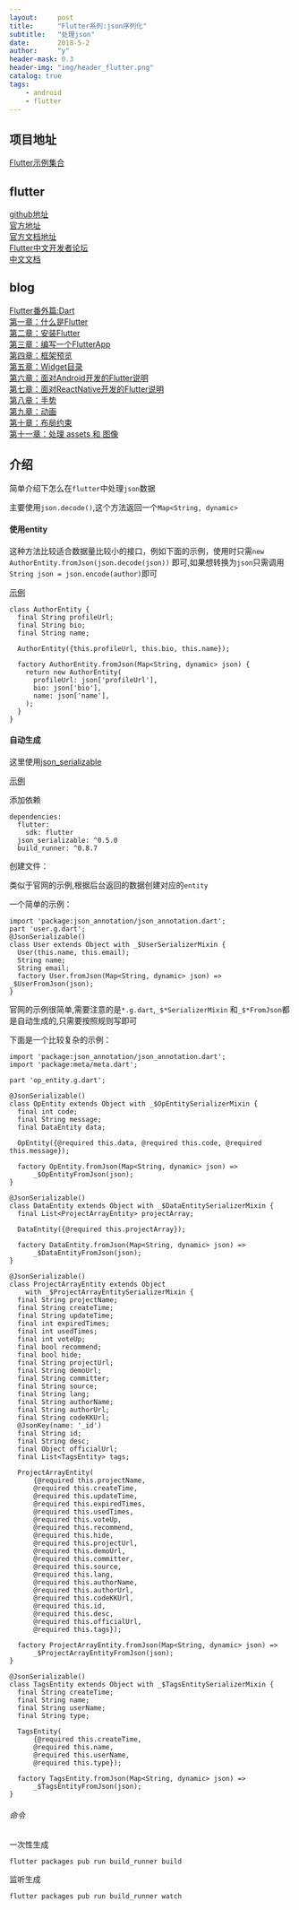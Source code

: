 ```yaml
---
layout:     post
title:      "Flutter系列:json序列化"
subtitle:   "处理json"
date:       2018-5-2
author:     "y"
header-mask: 0.3
header-img: "img/header_flutter.png"
catalog: true
tags:
    - android
    - flutter
---
```


## 项目地址

[Flutter示例集合](https://github.com/7449/flutter_example)

## flutter

[github地址](https://github.com/flutter/flutter)<br>
[官方地址](https://flutter.io/)<br>
[官方文档地址](https://flutter.io/docs/)<br>
[Flutter中文开发者论坛](http://flutter-dev.com/)<br>
[中文文档](http://doc.flutter-dev.cn/)<br>

## blog

[Flutter番外篇:Dart](https://7449.github.io/2018/03/18/Android_Flutter_dart/)<br>
[第一章：什么是Flutter](https://7449.github.io/2018/03/19/Android_Flutter_1/)<br>
[第二章：安装Flutter](https://7449.github.io/2018/03/19/Android_Flutter_2/)<br>
[第三章：编写一个FlutterApp](https://7449.github.io/2018/03/26/Android_Flutter_3/)<br>
[第四章：框架预览](https://7449.github.io/2018/03/26/Android_Flutter_4/)<br>
[第五章：Widget目录](https://7449.github.io/2018/04/12/Android_Flutter_5/)<br>
[第六章：面对Android开发的Flutter说明](https://7449.github.io/2018/04/16/Android_Flutter_6/)<br>
[第七章：面对ReactNative开发的Flutter说明](https://7449.github.io/2018/04/17/Android_Flutter_7/)<br>
[第八章：手势](https://7449.github.io/2018/04/20/Android_Flutter_8/)<br>
[第九章：动画](https://7449.github.io/2018/04/20/Android_Flutter_9/)<br>
[第十章：布局约束](https://7449.github.io/2018/04/21/Android_Flutter_10/)<br>
[第十一章：处理 assets 和 图像](https://7449.github.io/2018/04/22/Android_Flutter_11/)<br>

## 介绍

简单介绍下怎么在`flutter`中处理`json`数据

主要使用`json.decode()`,这个方法返回一个`Map<String, dynamic>`

#### 使用entity

这种方法比较适合数据量比较小的接口，例如下面的示例，使用时只需`new AuthorEntity.fromJson(json.decode(json))`
即可,如果想转换为`json`只需调用`String json = json.encode(author)`即可

[示例](https://github.com/7449/flutter_example/blob/master/flutter-zhihu_zhuanlan/lib/entity/entity.dart)

    class AuthorEntity {
      final String profileUrl;
      final String bio;
      final String name;
    
      AuthorEntity({this.profileUrl, this.bio, this.name});
    
      factory AuthorEntity.fromJson(Map<String, dynamic> json) {
        return new AuthorEntity(
          profileUrl: json['profileUrl'],
          bio: json['bio'],
          name: json['name'],
        );
      }
    }

#### 自动生成

这里使用[json_serializable](https://pub.dartlang.org/packages/json_serializable)

[示例](https://github.com/7449/flutter_example/blob/master/flutter_codekk/lib/entity)

添加依赖

    dependencies:
      flutter:
        sdk: flutter
      json_serializable: ^0.5.0
      build_runner: ^0.8.7
      
创建文件：

类似于官网的示例,根据后台返回的数据创建对应的`entity`

一个简单的示例：

    import 'package:json_annotation/json_annotation.dart';
    part 'user.g.dart';
    @JsonSerializable()
    class User extends Object with _$UserSerializerMixin {
      User(this.name, this.email);
      String name;
      String email;
      factory User.fromJson(Map<String, dynamic> json) => _$UserFromJson(json);
    }

官网的示例很简单,需要注意的是`*.g.dart`,`_$*SerializerMixin`
和`_$*FromJson`都是自动生成的,只需要按照规则写即可

下面是一个比较复杂的示例：

    import 'package:json_annotation/json_annotation.dart';
    import 'package:meta/meta.dart';
    
    part 'op_entity.g.dart';
    
    @JsonSerializable()
    class OpEntity extends Object with _$OpEntitySerializerMixin {
      final int code;
      final String message;
      final DataEntity data;
    
      OpEntity({@required this.data, @required this.code, @required this.message});
    
      factory OpEntity.fromJson(Map<String, dynamic> json) =>
          _$OpEntityFromJson(json);
    }
    
    @JsonSerializable()
    class DataEntity extends Object with _$DataEntitySerializerMixin {
      final List<ProjectArrayEntity> projectArray;
    
      DataEntity({@required this.projectArray});
    
      factory DataEntity.fromJson(Map<String, dynamic> json) =>
          _$DataEntityFromJson(json);
    }
    
    @JsonSerializable()
    class ProjectArrayEntity extends Object
        with _$ProjectArrayEntitySerializerMixin {
      final String projectName;
      final String createTime;
      final String updateTime;
      final int expiredTimes;
      final int usedTimes;
      final int voteUp;
      final bool recommend;
      final bool hide;
      final String projectUrl;
      final String demoUrl;
      final String committer;
      final String source;
      final String lang;
      final String authorName;
      final String authorUrl;
      final String codeKKUrl;
      @JsonKey(name: '_id')
      final String id;
      final String desc;
      final Object officialUrl;
      final List<TagsEntity> tags;
    
      ProjectArrayEntity(
          {@required this.projectName,
          @required this.createTime,
          @required this.updateTime,
          @required this.expiredTimes,
          @required this.usedTimes,
          @required this.voteUp,
          @required this.recommend,
          @required this.hide,
          @required this.projectUrl,
          @required this.demoUrl,
          @required this.committer,
          @required this.source,
          @required this.lang,
          @required this.authorName,
          @required this.authorUrl,
          @required this.codeKKUrl,
          @required this.id,
          @required this.desc,
          @required this.officialUrl,
          @required this.tags});
    
      factory ProjectArrayEntity.fromJson(Map<String, dynamic> json) =>
          _$ProjectArrayEntityFromJson(json);
    }
    
    @JsonSerializable()
    class TagsEntity extends Object with _$TagsEntitySerializerMixin {
      final String createTime;
      final String name;
      final String userName;
      final String type;
    
      TagsEntity(
          {@required this.createTime,
          @required this.name,
          @required this.userName,
          @required this.type});
    
      factory TagsEntity.fromJson(Map<String, dynamic> json) =>
          _$TagsEntityFromJson(json);
    }

###### 命令

一次性生成

    flutter packages pub run build_runner build
    
监听生成

    flutter packages pub run build_runner watch